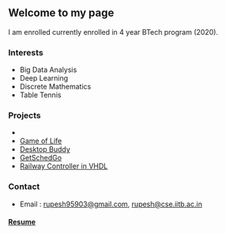 ## Welcome to my page

I am enrolled currently enrolled in 4 year BTech program (2020). 

### Interests

- Big Data Analysis
- Deep Learning
- Discrete Mathematics 
- Table Tennis

### Projects

- 
- [Game of Life](https://github.com/dungeon-masterRupesh/Game-of-life)
- [Desktop Buddy](https://github.com/ashish-221b/Hack-U)
- [GetSchedGo](https://github.com/ashish-221b/Get-Sched-Go)
- [Railway Controller in VHDL](https://github.com/Naman-ntc/Railway-Controller-FPGA)


### Contact

- Email : rupesh95903@gmail.com, rupesh@cse.iitb.ac.in

#### [Resume](https://www.cse.iitb.ac.in/~rupesh/Resume.pdf)
